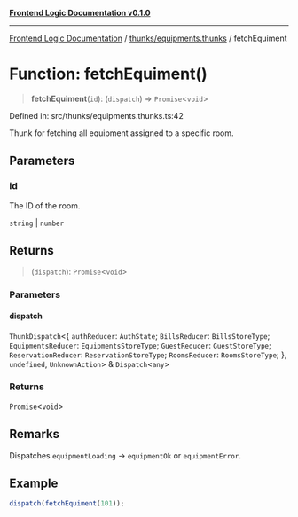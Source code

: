 [**Frontend Logic Documentation v0.1.0**](../../../README.md)

***

[Frontend Logic Documentation](../../../modules.md) / [thunks/equipments.thunks](../README.md) / fetchEquiment

# Function: fetchEquiment()

> **fetchEquiment**(`id`): (`dispatch`) => `Promise`\<`void`\>

Defined in: src/thunks/equipments.thunks.ts:42

Thunk for fetching all equipment assigned to a specific room.

## Parameters

### id

The ID of the room.

`string` | `number`

## Returns

> (`dispatch`): `Promise`\<`void`\>

### Parameters

#### dispatch

`ThunkDispatch`\<\{ `authReducer`: `AuthState`; `BillsReducer`: `BillsStoreType`; `EquipmentsReducer`: `EquipmentsStoreType`; `GuestReducer`: `GuestStoreType`; `ReservationReducer`: `ReservationStoreType`; `RoomsReducer`: `RoomsStoreType`; \}, `undefined`, `UnknownAction`\> & `Dispatch`\<`any`\>

### Returns

`Promise`\<`void`\>

## Remarks

Dispatches `equipmentLoading` → `equipmentOk` or `equipmentError`.

## Example

```ts
dispatch(fetchEquiment(101));
```
